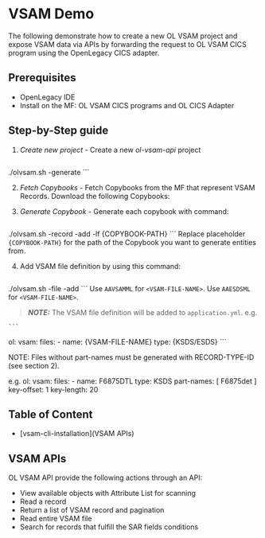 # VSAM Demo

The following demonstrate how to create a new OL VSAM project and expose VSAM data via APIs by forwarding the request to OL VSAM CICS program using the OpenLegacy CICS adapter.

## Prerequisites
* OpenLegacy IDE
* Install on the MF: OL VSAM CICS programs and OL CICS Adapter

## Step-by-Step guide

1. *Create new project* - Create a new *ol-vsam-api* project
    ```
./olvsam.sh -generate
    ```

2.	*Fetch Copybooks* - Fetch Copybooks from the MF that represent VSAM Records.
    Download the following Copybooks:
    

3.	*Generate Copybook* - Generate each copybook with command:
    ```
./olvsam.sh -record -add -lf {COPYBOOK-PATH}
    ```
    Replace placeholder `{COPYBOOK-PATH}` for the path of the Copybook you want to generate entities from.
    
    
4.	Add VSAM file definition by using this command:
    ```
./olvsam.sh -file -add <VSAM-FILE-NAME>
    ```
    Use `AAVSAMML` for `<VSAM-FILE-NAME>`.
    Use `AAESDSML` for `<VSAM-FILE-NAME>`.
> **_NOTE:_** The VSAM file definition will be added to `application.yml`. e.g.


    ```
ol:
  vsam:
    files: 
      - name: {VSAM-FILE-NAME}
        type: {KSDS/ESDS}
    ```

NOTE: Files without part-names must be generated with RECORD-TYPE-ID (see section 2).

e.g.
ol:
  vsam:
    files: 
      - name: F6875DTL
        type: KSDS
        part-names: [ F6875det ]
        key-offset: 1
        key-length: 20








## Table of Content
* [vsam-cli-installation](VSAM APIs)

## VSAM APIs
OL VSAM API provide the following actions through an API:
* View available objects with Attribute List for scanning
* Read a record
* Return a list of VSAM record and pagination
* Read entire VSAM file
* Search for records that fulfill the SAR fields conditions
